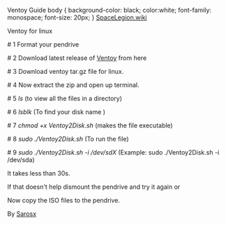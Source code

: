   Ventoy Guide  body { background-color: black; color:white; font-family: monospace; font-size: 20px; } [SpaceLegion.wiki](index.html)  
  

Ventoy for linux

  
  
\# 1 Format your pendrive  
  
  
\# 2 Download latest release of [Ventoy](https://github.com/ventoy/Ventoy/releases) from here  
  
  
\# 3 Download ventoy tar.gz file for linux.  
  
  
\# 4 Now extract the zip and open up terminal.  
  
  
\# 5 _ls_ (to view all the files in a directory)  
  
  
\# 6 _lsblk_ (To find your disk name )  
  
  
\# 7 _chmod +x Ventoy2Disk.sh_ (makes the file executable)  
  
  
\# 8 _sudo ./Ventoy2Disk.sh_ (To run the file)  
  
  
\# 9 _sudo ./Ventoy2Disk.sh -i /dev/sdX_ (Example: sudo ./Ventoy2Disk.sh -i /dev/sda)  
  
  
It takes less than 30s.  
  
  
If that doesn't help dismount the pendrive and try it again or  
  
  
Now copy the ISO files to the pendrive.  
  

  

By [Sarosx](https://github.com/sarosx)